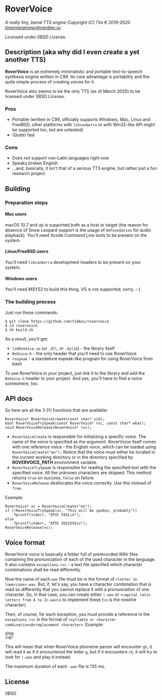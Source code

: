 # RoverVoice

*A really tiny, banal TTS engine*
*Copyright (C) Tim K 2019-2020 <timprogrammer@rambler.ru>*

Licensed under 0BSD License.

## Description (aka why did I even create a yet another TTS)

**RoverVoice** is an extremely minimalistic and portable text-to-speech synthesis engine written in C99. Its core advantage is portability and the quite simple process of creating voices for it.

RoverVoice also seems to be the only TTS (as of March 2020) to be licensed under 0BSD License.

### Pros

* Portable (written in C99, officially supports Windows, Mac, Linux and FreeBSD, other platforms with ``libcanberra`` or with Win32-like API might be supported too, but are untested)
* (Quite) fast

### Cons

* Does not support non-Latin languages right now
* Speaks broken English
* ...and, basically, it isn't that of a serious TTS engine, but rather just a fun research project

## Building
### Preparation steps
#### Mac users

macOS 10.7 and up is supported both as a host or target (the reason for absence of Snow Leopard support is the usage of ``AVFoundation`` for audio playback). You'll need Xcode Command Line tools to be present on the system.

#### Linux/FreeBSD users

You'll need ``libcanberra`` development headers to be present on your system.

#### Windows users

You'll need MSYS2 to build this thing. VS is not supported, sorry. :-(

### The building process

Just run these commands:

```
$ git clone https://github.com/timkoi/rovervoice
$ cd rovervoice
$ sh build.sh
```

As a result, you'll get:
- ``libRoVoice.so`` (or ``.dll``, or ``.dylib``) - the library itself
- ``RoVoice.h`` - the only header that you'll need to use RoverVoice
- ``rospeak`` - a standalone espeak-like program for using RoverVoice from bash

To use RoverVoice in your project, just link it to the library and add the ``RoVoice.h`` header to your project. And yes, you'll have to find a voice somewhere, too.

## API docs

So here are all the 3 (!!) functions that are available:

```
RoverVoice* RoverVoiceCreate(const char* vid);
bool RoverVoiceTrySpeak(const RoverVoice* rvc, const char* what);
void RoverVoiceRelease(RoverVoice* rvc);
```

- ``RoverVoiceCreate`` is responsible for initializing a specific voice. The name of the voice is specified as the argument. RoverVoice itself comes with one reference voice - the English voice, which can be loaded using ``RoverVoiceCreate("en");`` Notice that the voice must either be located in the current working directory or in the directory specified by **ROVERVOICE_PATH** environment variable.
- ``RoverVoiceTrySpeak`` is responsible for reading the specified text with the specified voice. All the unknown characters are skipped. This method returns ``true`` on success, ``false`` on failure.
- ``RoverVoiceRelease`` deallocates the voice correctly. Use this instead of ``free``.

Example:
```
RoverVoice* vc = RoverVoiceCreate("en");
if (!RoverVoiceTrySpeak(vc, "This will be spoken, probably"))
	fprintf(stderr, "EPIC FAIL\n");
else
	fprintf(stderr, "EPIC SUCCESS\n");
RoverVoiceRelease(vc);
```

## Voice format
RoverVoice voice is basically a folder full of prerecorded WAV files containing the pronunciation of each of the used character in the language. It also contains ``exceptions.rvc`` - a text file specified which character combinations shall be read differently.

Now the name of each ``wav`` file must be in the format of ``<letter in lowercase>.wav``. But, if, let's say, you have a character combination that is read so differently that you cannot replace it with a pronunciation of one character. So, in that case, you can create either ``!.wav`` or ``<capital latin letters from A to Z>.wav\n`` to implement these (``\n`` is the newline character).

Then, of course, for each exception, you must provide a reference in the ``exceptions.rvc`` in the format of ``<syllable or character combination>@<replacement character>``. Example:

```
gh@g
ch@!
```

This will mean that when RoverVoice phoneme parser will encounter ``gh``, it will read it as if it encountered the letter ``g``, but if it encounters ``ch``, it will try to look for ``!.wav`` and play it instead.

The maximum duration of each ``.wav`` file is 135 ms.

## License

0BSD
